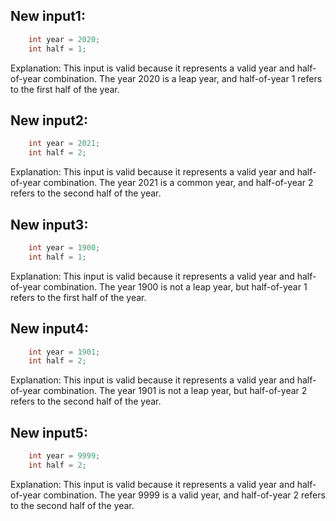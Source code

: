 ## New input1:
```java
    int year = 2020;
    int half = 1;
```
Explanation: This input is valid because it represents a valid year and half-of-year combination. The year 2020 is a leap year, and half-of-year 1 refers to the first half of the year.

## New input2:
```java
    int year = 2021;
    int half = 2;
```
Explanation: This input is valid because it represents a valid year and half-of-year combination. The year 2021 is a common year, and half-of-year 2 refers to the second half of the year.

## New input3:
```java
    int year = 1900;
    int half = 1;
```
Explanation: This input is valid because it represents a valid year and half-of-year combination. The year 1900 is not a leap year, but half-of-year 1 refers to the first half of the year.

## New input4:
```java
    int year = 1901;
    int half = 2;
```
Explanation: This input is valid because it represents a valid year and half-of-year combination. The year 1901 is not a leap year, but half-of-year 2 refers to the second half of the year.

## New input5:
```java
    int year = 9999;
    int half = 2;
```
Explanation: This input is valid because it represents a valid year and half-of-year combination. The year 9999 is a valid year, and half-of-year 2 refers to the second half of the year.
